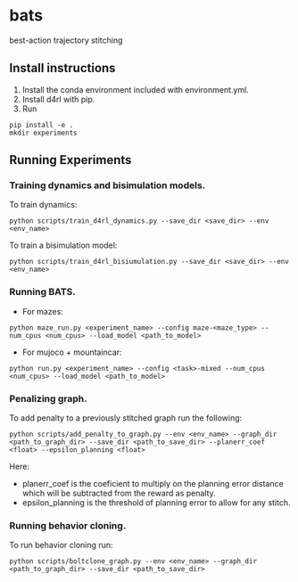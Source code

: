 # bats
best-action trajectory stitching

## Install instructions
1. Install the conda environment included with environment.yml.
2. Install d4rl with pip.
3. Run 
```
pip install -e .
mkdir experiments
```

## Running Experiments

### Training dynamics and bisimulation models.
To train dynamics:
```
python scripts/train_d4rl_dynamics.py --save_dir <save_dir> --env <env_name>
```

To train a bisimulation model:
```
python scripts/train_d4rl_bisiumulation.py --save_dir <save_dir> --env <env_name>

```

### Running BATS.

* For mazes:
```
python maze_run.py <experiment_name> --config maze-<maze_type> --num_cpus <num_cpus> --load_model <path_to_model>
```

* For mujoco + mountaincar:
```
python run.py <experiment_name> --config <task>-mixed --num_cpus <num_cpus> --load_model <path_to_model>
```

### Penalizing graph.

To add penalty to a previously stitched graph run the following:
```
python scripts/add_penalty_to_graph.py --env <env_name> --graph_dir <path_to_graph_dir> --save_dir <path_to_save_dir> --planerr_coef <float> --epsilon_planning <float>
```
Here:
* planerr_coef is the coeficient to multiply on the planning error distance which will be subtracted from the reward as penalty.
* epsilon_planning is the threshold of planning error to allow for any stitch.

### Running behavior cloning.

To run behavior cloning run:
```
python scripts/boltclone_graph.py --env <env_name> --graph_dir <path_to_graph_dir> --save_dir <path_to_save_dir>
```
